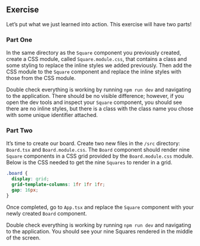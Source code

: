 ## Exercise

Let’s put what we just learned into action. This exercise will have two parts!

### Part One

In the same directory as the `Square` component you previously created, create a CSS module, called `Square.module.css`, that contains a class and some styling to replace the inline styles we added previously. Then add the CSS module to the `Square` component and replace the inline styles with those from the CSS module.

Double check everything is working by running `npm run dev` and navigating to the application. There should be no visible difference; however, if you open the dev tools and inspect your `Square` component, you should see there are no inline styles, but there is a class with the class name you chose with some unique identifier attached.

### Part Two

It’s time to create our board. Create two new files in the `/src` directory: `Board.tsx` and `Board.module.css`. The `Board` component should render nine `Square` components in a CSS grid provided by the `Board.module.css` module. Below is the CSS needed to get the nine `Squares` to render in a grid.

```css
.board {
  display: grid;
  grid-template-columns: 1fr 1fr 1fr;
  gap: 16px;
}
```

Once completed, go to `App.tsx` and replace the `Square` component with your newly created `Board` component.

Double check everything is working by running `npm run dev` and navigating to the application. You should see your nine Squares rendered in the middle of the screen.
